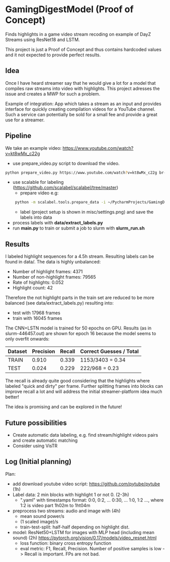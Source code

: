 # GamingDigestModel (Proof of Concept)
Finds highlights in a game video stream recoding on example of DayZ Streams using ResNet18 and LSTM. 

This project is just a Proof of Concept and thus contains hardcoded values and it not expected to provide perfect results.

## Idea
Once I have heard streamer say that he would give a lot for a model that compiles
raw streams into video with highlights. This project adresses the issue and creates a MWP
for such a problem.

Example of integration: App which takes a stream as an input and provides interface for quickly 
creating compilation videos for a YouTube channel. Such a service can potentially be sold for a small fee and 
provide a great use for a streamer.

## Pipeline
We take an example video: https://www.youtube.com/watch?v=kt8wMx_c22g

- use prepare_video.py script to download the video.
```bash 
python prepare_video.py https://www.youtube.com/watch?v=kt8wMx_c22g br-stream
```

- use scalable for labeling (https://github.com/scalabel/scalabel/tree/master)
  - prepare video e.g:
  ```bash
   python -m scalabel.tools.prepare_data -i ~/PycharmProjects/GamingDigestModel/data/br-stream.mp4 -o ./br-stream --fps 5 --url-root http://localhost:8686/items/br-stream 
  ```
  - label (project setup is shown in misc/settings.png) and save the labels into data 
- process labels with **data/extract_labels.py**
- run **main.py** to train or submit a job to slurm with **slurm_run.sh**

## Results
I labeled highlight sequences for a 4.5h stream. Resulting labels can be found in data/. The data is highly unbalanced:

- Number of highlight frames: 4371
- Number of non-highlight frames: 79565
- Rate of highlights: 0.052
- Highlight count: 42

Therefore the not highlight parts in the train set are reduced to be more balanced 
(see data/extract_labels.py) resulting into:
- test with 17968 frames
- train with 16045 frames

The CNN+LSTN model is trained for 50 epochs on GPU. Results (as in slurm-446457.out) are shown for epoch 16 because
the model seems to only overfit onwards:

| Dataset  | Precision | Recall | Correct Guesses / Total |
|----------|-----------|--------|-------------------------|
| TRAIN    | 0.910     | 0.339  | 1153/3403 = 0.34        |
| TEST     | 0.024     | 0.229  | 222/968 = 0.23          |

The recall is already quite good considering that the highlights where labeled "quick and dirty" per frame. Further
splitting frames into blocks can improve recall a lot and will address the initial streamer-platform idea much better!

The idea is promising and can be explored in the future!

## Future possibilities
- Create automatic data labeling, e.g. find stream/highlight videos pairs and create automatic matching 
- Consider using VisTR

## Log (Initial planning)
Plan:
- add download youtube video script: https://github.com/pytube/pytube (1h)
- Label data: 2 min blocks with highlight 1 or not 0. (2-3h)
   - ".yaml" with timestamps format: 0:0, 0:2, ... 0:30, ... 1:0, 1:2 ..., where 1:2 is video part 1h02m to 1ht04m   
- preprocess two streams: audio and image with (4h)
  - mean sound power/s
  - (1 scaled image)/s
  - train-test-split: half-half depending on highlight dist.
- model: ResNet50+LSTM for images with MLP head (including mean sound) (2h) https://pytorch.org/vision/0.17/models/video_resnet.html
  - loss function: binary cross entropy function
  - eval metric: F1, Recall, Precision. Number of positive samples is low -> Recall is important. FPs are not bad.
 